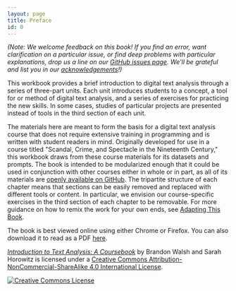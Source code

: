 ```yaml
---
layout: page
title: Preface
id: 0
---
```

*(Note: We welcome feedback on this book! If you find an error, want clarification on a particular issue, or find deep problems with particular explanations, drop us a line on our [GitHub issues page](https://github.com/bmw9t/introduction-to-text-analysis/issues). We'll be grateful and list you in our [acknowledgements](/textanalysiscoursebook/book/acknowledgements)!)*

This workbook provides a brief introduction to digital text analysis through a series of three-part units. Each unit introduces students to a concept, a tool for or method of digital text analysis, and a series of exercises for practicing the new skills. In some cases, studies of particular projects are presented instead of tools in the third section of each unit. 

The materials here are meant to form the basis for a digital text analysis course that does not require extensive training in programming and is written with student readers in mind. Originally developed for use in a course titled "Scandal, Crime, and Spectacle in the Nineteenth Century," this workbook draws from these course materials for its datasets and prompts. The book is intended to be modularized enough that it could be used in conjunction with other courses either in whole or in part, as all of its materials are [openly available on GitHub](https://github.com/bmw9t/introduction-to-text-analysis). The tripartite structure of each chapter means that sections can be easily removed and replaced with different tools or content. In particular, we envision our course-specific exercises in the third section of each chapter to be removable. For more guidance on how to remix the work for your own ends, see [Adapting This Book](/textanalysiscoursebook/book/conclusion/adapting). 

The book is best viewed online using either Chrome or Firefox. You can also download it to read as a PDF [here](https://www.gitbook.com/book/bmw9t/introduction-to-text-analysis/details).

<a xmlns:cc="http://creativecommons.org/ns#" href="https://bmw9t.gitbooks.io/introduction-to-text-analysis/content/index.html" property="cc:attributionName" rel="cc:attributionURL">*Introduction to Text Analysis: A Coursebook*</a> by Brandon Walsh and Sarah Horowitz is licensed under a <a rel="license" href="http://creativecommons.org/licenses/by-nc-sa/4.0/">Creative Commons Attribution-NonCommercial-ShareAlike 4.0 International License</a>.

<a rel="license" href="http://creativecommons.org/licenses/by-nc-sa/4.0/"><img alt="Creative Commons License" style="border-width:0" src="https://i.creativecommons.org/l/by-nc-sa/4.0/88x31.png" /></a><br />
